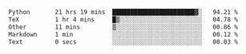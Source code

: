 <!--START_SECTION:waka-->

```txt
Python       21 hrs 19 mins  ███████████████████████▓░   94.21 %
TeX          1 hr 4 mins     █▒░░░░░░░░░░░░░░░░░░░░░░░   04.78 %
Other        11 mins         ▒░░░░░░░░░░░░░░░░░░░░░░░░   00.86 %
Markdown     1 min           ░░░░░░░░░░░░░░░░░░░░░░░░░   00.12 %
Text         0 secs          ░░░░░░░░░░░░░░░░░░░░░░░░░   00.03 %
```

<!--END_SECTION:waka-->

